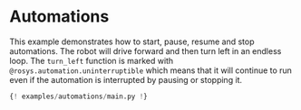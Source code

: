 # Automations

This example demonstrates how to start, pause, resume and stop automations.
The robot will drive forward and then turn left in an endless loop.
The `turn_left` function is marked with `@rosys.automation.uninterruptible` which means that it will continue to run even if the automation is interrupted by pausing or stopping it.

```python
{! examples/automations/main.py !}
```
